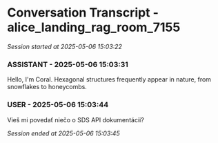 # Conversation Transcript - alice_landing_rag_room_7155

*Session started at 2025-05-06 15:03:22*

### ASSISTANT - 2025-05-06 15:03:31

Hello, I'm Coral. Hexagonal structures frequently appear in nature, from snowflakes to honeycombs.

### USER - 2025-05-06 15:03:44

Vieš mi povedať niečo o SDS API dokumentácii?

*Session ended at 2025-05-06 15:03:45*
